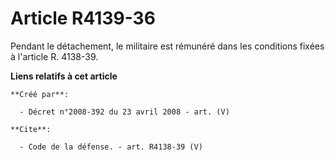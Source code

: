 # Article R4139-36

Pendant le détachement, le militaire est rémunéré dans les conditions fixées à l'article R. 4138-39.

**Liens relatifs à cet article**

	**Créé par**:

	  - Décret n°2008-392 du 23 avril 2008 - art. (V)

	**Cite**:

	  - Code de la défense. - art. R4138-39 (V)
